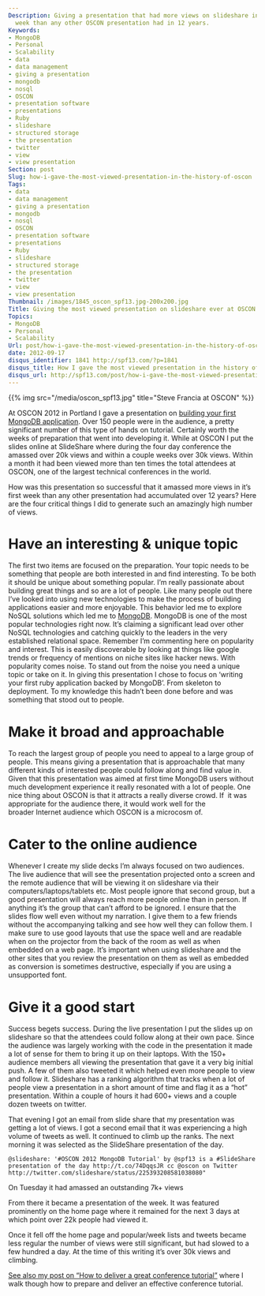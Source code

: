 ```yaml
---
Description: Giving a presentation that had more views on slideshare in it's first
  week than any other OSCON presentation had in 12 years.
Keywords:
- MongoDB
- Personal
- Scalability
- data
- data management
- giving a presentation
- mongodb
- nosql
- OSCON
- presentation software
- presentations
- Ruby
- slideshare
- structured storage
- the presentation
- twitter
- view
- view presentation
Section: post
Slug: how-i-gave-the-most-viewed-presentation-in-the-history-of-oscon
Tags:
- data
- data management
- giving a presentation
- mongodb
- nosql
- OSCON
- presentation software
- presentations
- Ruby
- slideshare
- structured storage
- the presentation
- twitter
- view
- view presentation
Thumbnail: /images/1845_oscon_spf13.jpg-200x200.jpg
Title: Giving the most viewed presentation on slideshare ever at OSCON
Topics:
- MongoDB
- Personal
- Scalability
Url: post/how-i-gave-the-most-viewed-presentation-in-the-history-of-oscon
date: 2012-09-17
disqus_identifier: 1841 http://spf13.com/?p=1841
disqus_title: How I gave the most viewed presentation in the history of OSCON
disqus_url: http://spf13.com/post/how-i-gave-the-most-viewed-presentation-in-the-history-of-oscon/
---
```


{{% img src="/media/oscon_spf13.jpg" title="Steve Francia at OSCON" %}}

At OSCON 2012 in Portland I gave a presentation on [building your first
MongoDB
application](http://spf13.com/presentation/building-your-first-mongodb-app-oscon-2012 "Building your first MongoDB app – OSCON 2012").
Over 150 people were in the audience, a pretty significant number of
this type of hands on tutorial. Certainly worth the weeks of preparation
that went into developing it. While at OSCON I put the slides online at
SlideShare where during the four day conference the amassed over 20k
views and within a couple weeks over 30k views. Within a month it had
been viewed more than ten times the total attendees at OSCON, one of the
largest technical conferences in the world.

How was this presentation so successful that it amassed more views in
it’s first week than any other presentation had accumulated over 12
years? Here are the four critical things I did to generate such an
amazingly high number of views.

Have an interesting & unique topic
==================================

The first two items are focused on the preparation. Your topic needs to
be something that people are both interested in and find interesting. To
be both it should be unique about something popular. I’m really
passionate about building great things and so are a lot of people. Like
many people out there I’ve looked into using new technologies to make
the process of building applications easier and more enjoyable. This
behavior led me to explore NoSQL solutions which led me to
[MongoDB](http://MongoDB.org). MongoDB is one of the most popular
technologies right now. It’s claiming a significant lead over other
NoSQL technologies and catching quickly to the leaders in the very
established relational space. Remember I’m commenting here on popularity
and interest. This is easily discoverable by looking at things like
google trends or frequency of mentions on niche sites like hacker news.
With popularity comes noise. To stand out from the noise you need a
unique topic or take on it. In giving this presentation I chose to focus
on ‘writing your first ruby application backed by MongoDB’. From
skeleton to deployment. To my knowledge this hadn’t been done before and
was something that stood out to people.

Make it broad and approachable
==============================

To reach the largest group of people you need to appeal to a large group
of people. This means giving a presentation that is approachable that
many different kinds of interested people could follow along and find
value in. Given that this presentation was aimed at first time MongoDB
users without much development experience it really resonated with a lot
of people. One nice thing about OSCON is that it attracts a really
diverse crowd. If  it was appropriate for the audience there, it would
work well for the broader Internet audience which OSCON is
a microcosm of.

Cater to the online audience
============================

Whenever I create my slide decks I’m always focused on two audiences.
The live audience that will see the presentation projected onto a screen
and the remote audience that will be viewing it on slideshare via their
computers/laptops/tablets etc. Most people ignore that second group, but
a good presentation will always reach more people online than in person.
If anything it’s the group that can’t afford to be ignored. I ensure
that the slides flow well even without my narration. I give them to a
few friends without the accompanying talking and see how well they can
follow them. I make sure to use good layouts that use the space well and
are readable when on the projector from the back of the room as well as
when embedded on a web page. It’s important when using slideshare and
the other sites that you review the presentation on them as well as
embedded as conversion is sometimes destructive, especially if you are
using a unsupported font.

Give it a good start
====================

Success begets success. During the live presentation I put the slides up
on slideshare so that the attendees could follow along at their own
pace. Since the audience was largely working with the code in the
presentation it made a lot of sense for them to bring it up on their
laptops. With the 150+ audience members all viewing the presentation
that gave it a very big initial push. A few of them also tweeted it
which helped even more people to view and follow it. Slideshare has a
ranking algorithm that tracks when a lot of people view a presentation
in a short amount of time and flag it as a “hot” presentation. Within a
couple of hours it had 600+ views and a couple dozen tweets on twitter.

That evening I got an email from slide share that my presentation was
getting a lot of views. I got a second email that it was experiencing a
high volume of tweets as well. It continued to climb up the ranks. The
next morning it was selected as the SlideShare presentation of the day.


    @slideshare: '#OSCON 2012 MongoDB Tutorial' by @spf13 is a #SlideShare presentation of the day http://t.co/74DqqsJR cc @oscon on Twitter http://twitter.com/slideshare/status/225393208581038080"

On Tuesday it had amassed an outstanding 7k+ views

From there it became a presentation of the week. It was featured
prominently on the home page where it remained for the next 3 days at
which point over 22k people had viewed it.

Once it fell off the home page and popular/week lists and tweets became
less regular the number of views were still significant, but had slowed
to a few hundred a day. At the time of this writing it’s over 30k views
and climbing.

[See also my post on “How to deliver a great conference
tutorial”](http://spf13.com/post/how-to-deliver-great-conference-tutorials/ "How to deliver a great conference tutorial") where
I walk though how to prepare and deliver an effective conference
tutorial.
